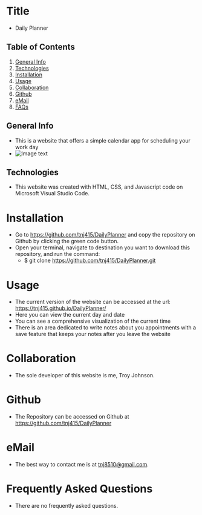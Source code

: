 # Title
* Daily Planner

## Table of Contents
1. [General Info](#general-info)
2. [Technologies](#technologies)
3. [Installation](#installation)
4. [Usage](#usage)
5. [Collaboration](#collaboration)
6. [Github](#github)
7. [eMail](#email)
8. [FAQs](#faqs)

## General Info
* This is a website that offers a simple calendar app for scheduling your work day
* ![Image text](./pwSiteImg.PNG)

## Technologies
* This website was created with HTML, CSS, and Javascript code on Microsoft Visual Studio Code.

# Installation
* Go to https://github.com/tnj415/DailyPlanner and copy the repository on Github by clicking the green code button.
* Open your terminal, navigate to destination you want to download this repository, and run the command:
    * $ git clone https://github.com/tnj415/DailyPlanner.git

# Usage
* The current version of the website can be accessed at the url: https://tnj415.github.io/DailyPlanner/
* Here you can view the current day and date
* You can see a comprehensive visualization of the current time
* There is an area dedicated to write notes about you appointments with a save feature that keeps your notes after you leave the website

# Collaboration
* The sole developer of this website is me, Troy Johnson.

# Github
* The Repository can be accessed on Github at https://github.com/tnj415/DailyPlanner

# eMail
* The best way to contact me is at tnj8510@gmail.com.

# Frequently Asked Questions
* There are no frequently asked questions.